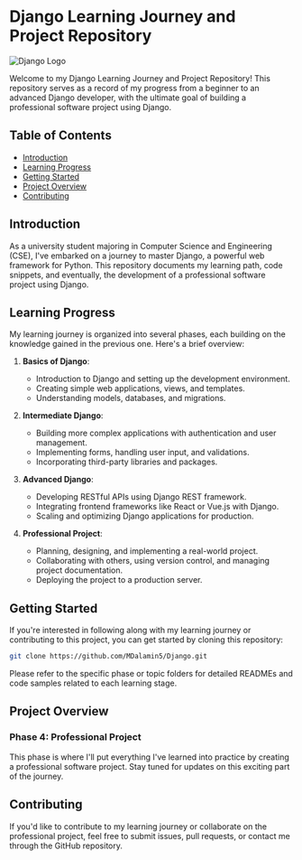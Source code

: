 # Django Learning Journey and Project Repository

![Django Logo](https://www.djangoproject.com/m/img/logos/django-logo-positive.png)

Welcome to my Django Learning Journey and Project Repository! This repository serves as a record of my progress from a beginner to an advanced Django developer, with the ultimate goal of building a professional software project using Django.

## Table of Contents

- [Introduction](#introduction)
- [Learning Progress](#learning-progress)
- [Getting Started](#getting-started)
- [Project Overview](#project-overview)
- [Contributing](#contributing)

## Introduction

As a university student majoring in Computer Science and Engineering (CSE), I've embarked on a journey to master Django, a powerful web framework for Python. This repository documents my learning path, code snippets, and eventually, the development of a professional software project using Django.

## Learning Progress

My learning journey is organized into several phases, each building on the knowledge gained in the previous one. Here's a brief overview:

1. **Basics of Django**:
   - Introduction to Django and setting up the development environment.
   - Creating simple web applications, views, and templates.
   - Understanding models, databases, and migrations.

2. **Intermediate Django**:
   - Building more complex applications with authentication and user management.
   - Implementing forms, handling user input, and validations.
   - Incorporating third-party libraries and packages.

3. **Advanced Django**:
   - Developing RESTful APIs using Django REST framework.
   - Integrating frontend frameworks like React or Vue.js with Django.
   - Scaling and optimizing Django applications for production.

4. **Professional Project**:
   - Planning, designing, and implementing a real-world project.
   - Collaborating with others, using version control, and managing project documentation.
   - Deploying the project to a production server.

## Getting Started

If you're interested in following along with my learning journey or contributing to this project, you can get started by cloning this repository:

```bash
git clone https://github.com/MDalamin5/Django.git
```

Please refer to the specific phase or topic folders for detailed READMEs and code samples related to each learning stage.

## Project Overview

### Phase 4: Professional Project

This phase is where I'll put everything I've learned into practice by creating a professional software project. Stay tuned for updates on this exciting part of the journey.

## Contributing

If you'd like to contribute to my learning journey or collaborate on the professional project, feel free to submit issues, pull requests, or contact me through the GitHub repository.

